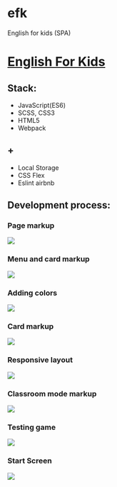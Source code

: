 # efk
English for kids (SPA)

# [English For Kids](https://boriskrasko.github.io/efk)

## Stack: 
  * JavaScript(ES6)
  * SCSS, CSS3
  * HTML5
  * Webpack
  
## +
 * Local Storage
 * CSS Flex 
 * Eslint airbnb
 
 ## Development process:
 
 ### Page markup
 
 ![](https://boriskrasko.github.io/efk/pages/efk-markup.png)
 
 ### Menu and card markup
 
 ![](https://boriskrasko.github.io/efk/pages/efk-markup-components.png)
 
 ### Adding colors
 
 ![](https://boriskrasko.github.io/efk/pages/efk-colors.png)
 
 ### Card markup
 
 ![](https://boriskrasko.github.io/efk/pages/efk-titles.png)
 
 ### Responsive layout
 
 ![](https://boriskrasko.github.io/efk/pages/efk-adaptive.png)
 
 
 ### Classroom mode markup
 
 ![](https://boriskrasko.github.io/efk/pages/efk-menu.png)
 
 ### Testing game
 
 ![](https://boriskrasko.github.io/efk/pages/efk-game.png)
 
 ### Start Screen 
 
 ![](https://boriskrasko.github.io/efk/pages/efk.png)
